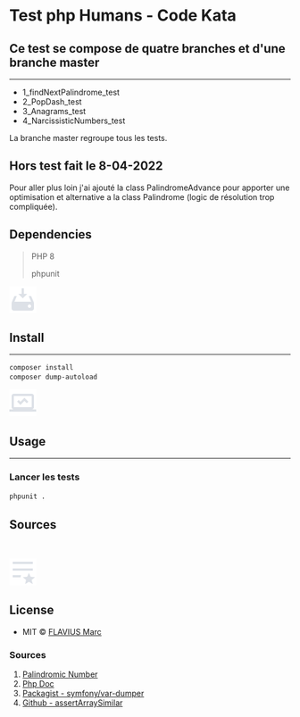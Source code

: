 # Test php Humans - Code Kata

## Ce test se compose de quatre branches et d'une branche master
___
- 1_findNextPalindrome_test
- 2_PopDash_test
- 3_Anagrams_test
- 4_NarcissisticNumbers_test

La branche master regroupe tous les tests.

## Hors test fait le 8-04-2022

Pour aller plus loin j'ai ajouté la class PalindromeAdvance pour apporter une optimisation et alternative a la class Palindrome (logic de résolution trop compliquée).

## Dependencies

> PHP 8
>
>phpunit

[![📟](images/install.png)](./../../)

## Install
___

```bash
composer install 
composer dump-autoload

```

[![📟](images/usage.png)](./../../)

## Usage
___

### Lancer les tests

```bash
phpunit .
```

## Sources

<br>

[![📃](images/license.png)](./../../)

## License

- MIT © [FLAVIUS Marc](https://github.com/Mc-fly82/)

### Sources


<ol>
    <li id="ref-1">
        <a href="https://mathworld.wolfram.com/PalindromicNumber.html">Palindromic Number</a> 
    </li>
    <li id="ref-2">
        <a href="https://www.php.net/">Php Doc</a> 
    </li>
    <li id="ref-3">
        <a href="https://packagist.org/packages/symfony/var-dumper">Packagist - symfony/var-dumper</a> 
    </li>
    <li id="ref-4">
        <a href="https://gist.github.com/pokap/ac5fce3570c9bec3a87a8908bcbd0bbc">Github - assertArraySimilar</a> 
    </li>
</ol>

<br>